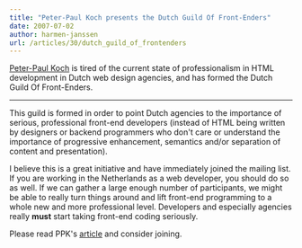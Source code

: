 ```yaml
---
title: "Peter-Paul Koch presents the Dutch Guild Of Front-Enders"
date: 2007-07-02
author: harmen-janssen
url: /articles/30/dutch_guild_of_frontenders
---
```


<p>
<a href="http://www.quirksmode.org">Peter-Paul Koch</a> is tired of the current state of professionalism in HTML development in Dutch web design agencies, and has formed the Dutch Guild Of Front-Enders.</p>

---

This guild is formed in order to point Dutch agencies to the importance of serious, professional front-end developers (instead of HTML being written by designers or backend programmers who don't care or understand the importance of progressive enhancement, semantics and/or separation of content and presentation).

I believe this is a great initiative and have immediately joined the mailing list. If you are working in the Netherlands as a web developer, you should do so as well. If we can gather a large enough number of participants, we might be able to really turn things around and lift front-end programming to a whole new and more professional level. Developers and especially agencies really **must** start taking front-end coding seriously.

Please read PPK's [article](http://www.quirksmode.org/branche/) and consider joining.


